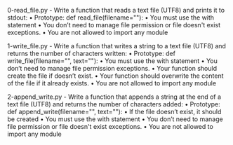 0-read_file.py - Write a function that reads a text file (UTF8) and prints it to stdout:
    • Prototype: def read_file(filename=""):
    • You must use the with statement
    • You don’t need to manage file permission or file doesn't exist exceptions.
    • You are not allowed to import any module

1-write_file.py - Write a function that writes a string to a text file (UTF8) and returns the number of characters written:
    • Prototype: def write_file(filename="", text=""):
    • You must use the with statement
    • You don’t need to manage file permission exceptions.
    • Your function should create the file if doesn’t exist.
    • Your function should overwrite the content of the file if it already exists.
    • You are not allowed to import any module

2-append_write.py - Write a function that appends a string at the end of a text file (UTF8) and returns the number of characters added:
    • Prototype: def append_write(filename="", text=""):
    • If the file doesn’t exist, it should be created
    • You must use the with statement
    • You don’t need to manage file permission or file doesn't exist exceptions.
    • You are not allowed to import any module